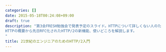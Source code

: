 ```yaml
---
categories: []
date: 2015-05-18T00:24:08+09:00
draft: true
description: "第3会FRESH勉強会で発表予定のスライド。HTTPについて詳しくない人のために
HTTPの概要から先日RFC化されたHTTP/2の新機能、使いどころを解説します。
"
title: 21世紀のエンジニアのためのHTTP/2入門
---
```


<section data-markdown
    data-separator="\n\n"
    data-vertical="\n\n"
    data-notes="^Note:">
<script type="text/template">
# {{ .Page.Titile }}
----------------------

<!-- .slide: class="center" -->

# About Me
---------
![κeenのアイコン](/images/icon.png) <!-- .element: style="position:absolute;right:0;z-index:-1" -->

 + κeen
 + [@blackenedgold](https://twitter.com/blackenedgold)
 + Github: [KeenS](https://github.com/KeenS)
 + 渋谷のエンジニア
 + Lisp, ML, Shell Scriptあたりを書きます


# HTTPについて
-------------

* 1990年誕生の骨董仕様
* Human Readableなテキストベース
* パフォーマンスはあまり考慮してない


# HTTP/1.1の限界

* フォーマットがゆるふわでパースしづらい
* 何度も似たようなヘッダをる
  + 割とネットワーク負荷が高い
* Head of Line Blocking


```
GET / HTTP/1.1
Host: localhost:8080
User-Agent: Mozilla/5.0 (Macintosh; Intel Mac OS X 10.10; rv:37.0) Gecko/20100101 Firefox/37.0
Accept: text/html,application/xhtml+xml,application/xml;q=0.9,*/*;q=0.8
Accept-Language: ja
Accept-Encoding: gzip, deflate
Cookie: _ga=GA1.1.1989570020.1429589222; __utma=111872281.1989570020.1429589222.1430193585.1431477266.5; __utmz=111872281.1429589222.1.1.utmcsr=(direct)|utmccn=(direct)|utmcmd=(none); __utmc=111872281
Connection: keep-alive
Cache-Control: max-age=0
```



```
GET /js/todo.js HTTP/1.1
Host: localhost:8080
User-Agent: Mozilla/5.0 (Macintosh; Intel Mac OS X 10.10; rv:37.0) Gecko/20100101 Firefox/37.0
Accept: */*
Accept-Language: ja
Accept-Encoding: gzip, deflate
Referer: http://localhost:8080/
Cookie: _ga=GA1.1.1989570020.1429589222; __utma=111872281.1989570020.1429589222.1430193585.1431477266.5; __utmz=111872281.1429589222.1.1.utmcsr=(direct)|utmccn=(direct)|utmcmd=(none); __utmc=111872281
Connection: keep-alive
Cache-Control: max-age=0
```



```
GET /style/main.css HTTP/1.1
Host: localhost:8080
User-Agent: Mozilla/5.0 (Macintosh; Intel Mac OS X 10.10; rv:37.0) Gecko/20100101 Firefox/37.0
Accept: text/css,*/*;q=0.1
Accept-Language: ja
Accept-Encoding: gzip, deflate
Referer: http://localhost:8080/
Cookie: _ga=GA1.1.1989570020.1429589222; __utma=111872281.1989570020.1429589222.1430193585.1431477266.5; __utmz=111872281.1429589222.1.1.utmcsr=(direct)|utmccn=(direct)|utmcmd=(none); __utmc=111872281
Connection: keep-alive
Cache-Control: max-age=0
```

# 涙ぐましい努力
--------------

* css/js concatenation
* image inlining
* image sprite


# HTTP/2

<!-- .slide: class="center" -->

# HTTP/2
--------

* 2015-05-15(先週の金曜)に[RFC化](http://jxck.hatenablog.com/entry/http2-rfc7540)
* HTTP/1.1に限界を感じたGoogleによって作られたSPDYがベース
* これから広まっていく


# HTTP/2の特徴
-------------

* バイナリベースになってパースが楽に
* セマンティクスはHTTP/1.xのものを保持
* ヘッタの圧縮も行なう([HPACK]())
* その他拡張も多数


## セマンティクスの保持
--------------------

* HTTP/2 -> HTTP/1.xへの変換が可能
* つまり、(リバース)プロキシの内側は1.x、外側は2が可能
  + アプリケーションはいじらずにフロント側が対応すればすぐに使える

CF [nghttpx](http://qiita.com/tatsuhiro-t/items/99a2fd61d0fb16d7241b)

## HPACK
HTTP2のヘッダ圧縮 Huffman Encode の原理とメリット・デメリット - Qiita
http://qiita.com/iwanaga/items/98f60003c0114e04095e

# HTTP/2の新機能
---------------

* ストリーム
* フロー制御
* サーバープッシュ


# ストリーム
----------

# フロー制御
HTTP2 のフロー制御 - Qiita
http://qiita.com/Jxck_/items/622162ad8bcb69fa043d
具体的な状況はいくつか考えられます。

大きなファイルの通信が帯域を食いつぶし、他の通信を妨害する。
あるリクエストの処理にサーバがかかりっきりになり、他のリクエストをサーバが処理してくれなくなる。
高速なアップロードを行うクライアントと、低速な書き込みをしているサーバとの間に挟まったプロキシが、調整のためにデータを貯めているバッファが溢れる。

# サーバープッシュ
----------------

# Availability
https://github.com/akamai/cl-http2-protocol




</script>
</section>
